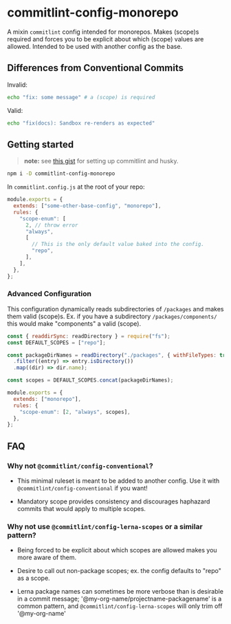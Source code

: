 # commitlint-config-monorepo

A mixin `commitlint` config intended for monorepos. Makes (scope)s required and forces you to be explicit about which (scope) values are allowed. Intended to be used with another config as the base.

## Differences from Conventional Commits

Invalid:

```sh
echo "fix: some message" # a (scope) is required
```

Valid:

```sh
echo "fix(docs): Sandbox re-renders as expected"
```

## Getting started

> **note:** see [this gist](https://gist.github.com/pskfyi/497fbcc10a0625c716d30995fe336947) for setting up commitlint and husky.

```sh
npm i -D commitlint-config-monorepo
```

In `commitlint.config.js` at the root of your repo:

```js
module.exports = {
  extends: ["some-other-base-config", "monorepo"],
  rules: {
    "scope-enum": [
      2, // throw error
      "always",
      [
        // This is the only default value baked into the config.
        "repo",
      ],
    ],
  },
};
```

### Advanced Configuration

This configuration dynamically reads subdirectories of `/packages` and makes them valid (scope)s. Ex. if you have a subdirectory `/packages/components/` this would make "components" a valid (scope).

```js
const { readdirSync: readDirectory } = require("fs");
const DEFAULT_SCOPES = ["repo"];

const packageDirNames = readDirectory("./packages", { withFileTypes: true })
  .filter((entry) => entry.isDirectory())
  .map((dir) => dir.name);

const scopes = DEFAULT_SCOPES.concat(packageDirNames);

module.exports = {
  extends: ["monorepo"],
  rules: {
    "scope-enum": [2, "always", scopes],
  },
};
```

## FAQ

### Why not `@commitlint/config-conventional`?

- This minimal ruleset is meant to be added to another config. Use it with `@commitlint/config-conventional` if you want!

- Mandatory scope provides consistency and discourages haphazard commits that would apply to multiple scopes.

### Why not use `@commitlint/config-lerna-scopes` or a similar pattern?

- Being forced to be explicit about which scopes are allowed makes you more aware of them.

- Desire to call out non-package scopes; ex. the config defaults to "repo" as a scope.

- Lerna package names can sometimes be more verbose than is desirable in a commit message; '@my-org-name/projectname-packagename' is a common pattern, and `@commitlint/config-lerna-scopes` will only trim off '@my-org-name'
